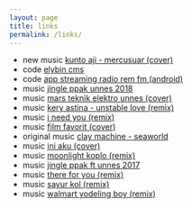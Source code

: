 ```yaml
---
layout: page
title: links
permalink: /links/
---
```


<ul>
	<!-- li -->
	<li>
		<span class="badge new">new</span>
		<span class="badge music">music</span>
		<a href="https://www.youtube.com/watch?v=IfvYMta2oOI&feature=youtu.be"> kunto aji - mercusuar (cover)</a>
	</li>
	<!-- li -->
	<li>
		<span class="badge code">code</span>
		<a href="https://github.com/elybin/ElybinCMS">elybin cms</a>
	</li>
	<!-- li -->
	<li>
		<span class="badge code">code</span>
		<a href="https://play.google.com/store/apps/details?id=com.remfm.streaming">app streaming radio rem fm (android)</a>
	</li>
	<!-- li -->
	<li>
		<span class="badge music">music</span>
		<a href="https://www.youtube.com/watch?v=w6r_TKB1IBQ">jingle ppak unnes 2018</a>
	</li>
	<!-- li -->
	<li>
		<span class="badge music">music</span>
		<a href="https://soundcloud.com/claymachine/mars-teknik-elektro-unnes-cover">mars teknik elektro unnes (cover)</a>
	</li>
	<!-- li -->
	<li>
		<span class="badge music">music</span>
		<a href="https://www.youtube.com/watch?v=v0f6S6ZN6VY">kery astina - unstable love (remix)</a>
	</li>
	<!-- li -->
	<li>
		<span class="badge music">music</span>
		<a href="https://www.youtube.com/watch?v=z-99FXk99UQ">i need you (remix)</a>
	</li>
	<!-- li -->
	<li>
		<span class="badge music">music</span>
		<a href="https://soundcloud.com/claymachine/film-favorit">film favorit (cover)</a>
	</li>
	<!-- li -->
	<li>
		<span class="badge original">original</span>
		<span class="badge music">music</span>
		<a href="https://www.youtube.com/watch?v=EjqKeM8zPQM">clay machine - seaworld</a>
	</li>
	<!-- li -->
	<li>
		<span class="badge music">music</span>
		<a href="https://www.youtube.com/watch?v=PGpwECwc53c">ini aku (cover)</a>
	</li>
	<!-- li -->
	<li>
		<span class="badge music">music</span>
		<a href="https://soundcloud.com/claymachine/xxxtentacion-moonlight-koplo-flip-by-clay-machine">moonlight koplo (remix)</a>
	</li>
	<!-- li -->
	<li>
		<span class="badge music">music</span>
		<a href="https://soundcloud.com/claymachine/sejuta-harapan">jingle ppak ft unnes 2017</a>
	</li>
	<!-- li -->
	<li>
		<span class="badge music">music</span>
		<a href="https://www.youtube.com/watch?v=YOndbY8zKZg">there for you (remix)</a>
	</li>
	<!-- li -->
	<li>
		<span class="badge music">music</span>
		<a href="https://www.youtube.com/watch?v=AUHllWRXofA">sayur kol (remix)</a>
	</li>
	<!-- li -->
	<li>
		<span class="badge music">music</span>
		<a href="https://www.youtube.com/watch?v=gbJ6ZZK3eaM">walmart yodeling boy (remix)</a>
	</li>
</ul>